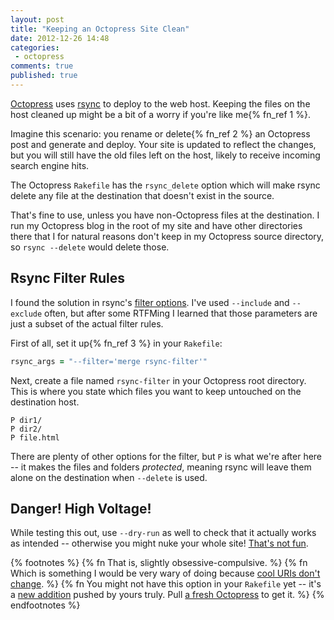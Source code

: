 ```yaml
---
layout: post
title: "Keeping an Octopress Site Clean"
date: 2012-12-26 14:48
categories:
 - octopress 
comments: true
published: true
---
```


[Octopress][octopress] uses [rsync][rsync] to deploy to the web host. Keeping the files on the host cleaned up might be a bit of a worry if you're like me{% fn_ref 1 %}.

<!-- more -->

Imagine this scenario: you rename or delete{% fn_ref 2 %} an Octopress post and generate and deploy. Your site is updated to reflect the changes, but you will still have the old files left on the host, likely to receive incoming search engine hits.

The Octopress `Rakefile` has the `rsync_delete` option which will make rsync delete any file at the destination that doesn't exist in the source.

That's fine to use, unless you have non-Octopress files at the destination. I run my Octopress blog in the root of my site and have other directories there that I for natural reasons don't keep in my Octopress source directory, so `rsync --delete` would delete those.

## Rsync Filter Rules

I found the solution in rsync's [filter options][rsync-man]. I've used `--include` and `--exclude` often, but after some RTFMing I learned that those parameters are just a subset of the actual filter rules.

First of all, set it up{% fn_ref 3 %} in your `Rakefile`:

``` ruby
rsync_args = "--filter='merge rsync-filter'"
```

Next, create a file named `rsync-filter` in your Octopress root directory. This is where you state which files you want to keep untouched on the destination host.

    P dir1/
    P dir2/
    P file.html

There are plenty of other options for the filter, but `P` is what we're after here -- it makes the files and folders *protected*, meaning rsync will leave them alone on the destination when `--delete` is used.

## Danger! High Voltage!

While testing this out, use `--dry-run` as well to check that it actually works as intended -- otherwise you might nuke your whole site! [That's not fun][highvoltage].

{% footnotes %}
  {% fn That is, slightly obsessive-compulsive. %}
  {% fn Which is something I would be very wary of doing because [cool URIs don't change](http://www.w3.org/Provider/Style/URI.html). %}
  {% fn You might not have this option in your `Rakefile` yet -- it's a [new addition](https://github.com/imathis/octopress/commit/48d3e75ff5d3468369ca8104379b870f7cf600b1) pushed by yours truly. Pull [a fresh Octopress](https://github.com/imathis/octopress) to get it. %}
{% endfootnotes %}

[octopress]: http://octopress.org/
[rsync]: http://en.wikipedia.org/wiki/Rsync
[rsync-man]: http://linuxcommand.org/man_pages/rsync1.html
[highvoltage]: http://www.youtube.com/watch?v=2a4gyJsY0mc

